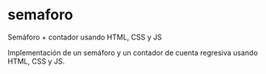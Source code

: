# semaforo
Semáforo + contador usando HTML, CSS y JS

Implementación de un semáforo y un contador de cuenta regresiva usando HTML, CSS y JS.
